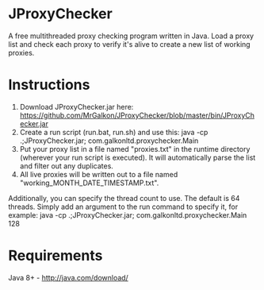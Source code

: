 # JProxyChecker
A free multithreaded proxy checking program written in Java. Load a proxy list and check each proxy to verify it's alive to create a new list of working proxies.

# Instructions
1. Download JProxyChecker.jar here: https://github.com/MrGalkon/JProxyChecker/blob/master/bin/JProxyChecker.jar
2. Create a run script (run.bat, run.sh) and use this:
                java -cp .;JProxyChecker.jar; com.galkonltd.proxychecker.Main
3. Put your proxy list in a file named "proxies.txt" in the runtime directory (wherever your run script is executed). It will automatically parse the list and filter out any duplicates.
4. All live proxies will be written out to a file named "working_MONTH_DATE_TIMESTAMP.txt".

Additionally, you can specify the thread count to use. The default is 64 threads. Simply add an argument to the run command to specify it, for example:
                java -cp .;JProxyChecker.jar; com.galkonltd.proxychecker.Main 128

# Requirements
Java 8+ - http://java.com/download/
